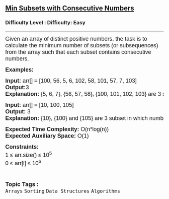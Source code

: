 <h2><a href="https://www.geeksforgeeks.org/problems/min-subsets-with-consecutive-numbers0601/1">Min Subsets with Consecutive Numbers</a></h2><h3>Difficulty Level : Difficulty: Easy</h3><hr><div class="problems_problem_content__Xm_eO"><p><span style="font-family: arial,helvetica,sans-serif;"><span style="font-size: 18px;">Given an array of distinct positive numbers, the task is to calculate the minimum number of subsets (or subsequences) from the array such that each subset contains consecutive numbers.</span></span></p>
<p><span style="font-family: arial,helvetica,sans-serif;"><span style="font-size: 18px;"><strong>Examples:</strong></span></span></p>
<pre><span style="font-family: arial,helvetica,sans-serif;"><span style="font-size: 18px;"><strong>Input: </strong>arr[] = [100, 56, 5, 6, 102, 58, 101, 57, 7, 103]</span>
<span style="font-size: 18px;"><strong>Output:</strong>3
<strong>Explanation: </strong>{5, 6, 7}, {56, 57, 58}, {100, 101, 102, 103} are 3 subset in which numbers are consecutive.</span></span></pre>
<pre><span style="font-family: arial,helvetica,sans-serif;"><span style="font-size: 18px;"><strong>Input: </strong>arr[] = [10, 100, 105]
<strong>Output: </strong>3
<strong>Explanation: </strong>{10}, {100} and {105} are 3 subset in which numbers are consecutive.</span></span> </pre>
<p><span style="font-family: arial,helvetica,sans-serif;"><span style="font-size: 18px;"><strong>Expected Time Complexity:</strong> O(n*log(n))<br><strong>Expected Auxiliary Space:</strong> O(1)</span></span></p>
<p><span style="font-family: arial,helvetica,sans-serif;"><span style="font-size: 18px;"><strong>Constraints:</strong><br>1 ≤ arr.size() ≤ 10<sup>5</sup><br>0 ≤ arr[i] ≤ 10<sup>6</sup></span></span></p></div><br><p><span style=font-size:18px><strong>Topic Tags : </strong><br><code>Arrays</code>&nbsp;<code>Sorting</code>&nbsp;<code>Data Structures</code>&nbsp;<code>Algorithms</code>&nbsp;